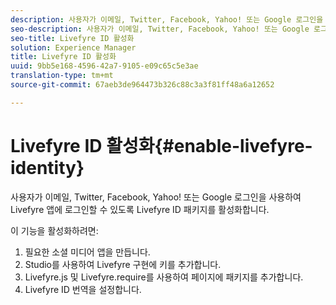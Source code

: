 ```yaml
---
description: 사용자가 이메일, Twitter, Facebook, Yahoo! 또는 Google 로그인을 사용하여 Livefyre 앱에 로그인할 수 있도록 Livefyre ID 패키지를 활성화합니다.
seo-description: 사용자가 이메일, Twitter, Facebook, Yahoo! 또는 Google 로그인을 사용하여 Livefyre 앱에 로그인할 수 있도록 Livefyre ID 패키지를 활성화합니다.
seo-title: Livefyre ID 활성화
solution: Experience Manager
title: Livefyre ID 활성화
uuid: 9bb5e168-4596-42a7-9105-e09c65c5e3ae
translation-type: tm+mt
source-git-commit: 67aeb3de964473b326c88c3a3f81ff48a6a12652

---
```



# Livefyre ID 활성화{#enable-livefyre-identity}

사용자가 이메일, Twitter, Facebook, Yahoo! 또는 Google 로그인을 사용하여 Livefyre 앱에 로그인할 수 있도록 Livefyre ID 패키지를 활성화합니다.

이 기능을 활성화하려면:

1. 필요한 소셜 미디어 앱을 만듭니다.
1. Studio를 사용하여 Livefyre 구현에 키를 추가합니다.
1. Livefyre.js 및 Livefyre.require를 사용하여 페이지에 패키지를 추가합니다.
1. Livefyre ID 번역을 설정합니다.
